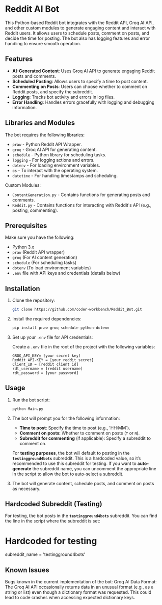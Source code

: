# Reddit AI Bot

This Python-based Reddit bot integrates with the Reddit API, Groq AI API, and other custom modules to generate engaging content and interact with Reddit users. It allows users to schedule posts, comment on posts, and decide the time for posting. The bot also has logging features and error handling to ensure smooth operation.

## Features

- **AI-Generated Content**: Uses Groq AI API to generate engaging Reddit posts and comments.
- **Scheduled Posting**: Allows users to specify a time to post content.
- **Commenting on Posts**: Users can choose whether to comment on Reddit posts, and specify the subreddit.
- **Logging**: Tracks bot activity and errors in log files.
- **Error Handling**: Handles errors gracefully with logging and debugging information.

## Libraries and Modules

The bot requires the following libraries:

- `praw` - Python Reddit API Wrapper.
- `groq` - Groq AI API for generating content.
- `schedule` - Python library for scheduling tasks.
- `logging` - For logging actions and errors.
- `dotenv` - For loading environment variables.
- `os` - To interact with the operating system.
- `datetime` - For handling timestamps and scheduling.

Custom Modules:
- `ContentGeneration.py` - Contains functions for generating posts and comments.
- `Reddit.py` - Contains functions for interacting with Reddit's API (e.g., posting, commenting).

## Prerequisites

Make sure you have the following:

- Python 3.x
- `praw` (Reddit API wrapper)
- `groq` (For AI content generation)
- `schedule` (For scheduling tasks)
- `dotenv` (To load environment variables)
- `.env` file with API keys and credentials (details below)
  
## Installation

1. Clone the repository:

    ```bash
    git clone https://github.com/coder-workbench/Reddit_Bot.git
    ```

2. Install the required dependencies:

    ```bash
   pip install praw groq schedule python-dotenv
    ```

3. Set up your `.env` file for API credentials:

    Create a `.env` file in the root of the project with the following variables:

    ```plaintext
   GROQ_API_KEY= [your secret key]
   Reddit_API-KEY = [your reddit secret]
    Client_ID = [reddit client id]
    rdt_username = [reddit username]
    rdt_password = [your password]
    ```

## Usage

1. Run the bot script:

    ```bash
    python Main.py
    ```

2. The bot will prompt you for the following information:

    - **Time to post**: Specify the time to post (e.g., 'HH:MM`).
    - **Comment on posts**: Whether to comment on posts (`Y` or `N`).
    - **Subreddit for commenting** (if applicable): Specify a subreddit to comment on.

    For **testing purposes**, the bot will default to posting in the **`testingground4bots`** subreddit. This is a hardcoded value, so it’s recommended to use this subreddit for testing. If you want to **auto-generate** the subreddit name, you can uncomment the appropriate line in the script to allow the bot to auto-select a subreddit.

3. The bot will generate content, schedule posts, and comment on posts as necessary.

## Hardcoded Subreddit (Testing)

For testing, the bot posts in the **`testingground4bots`** subreddit. You can find the line in the script where the subreddit is set:

# Hardcoded for testing
subreddit_name = 'testingground4bots'
## Known Issues

Bugs known in the current implementation of the bot:
Groq AI Data Format:
   The Groq AI API occasionally returns data in an unusual format (e.g., as a string or list) even though a dictionary format was requested. This could lead to code crashes when accessing expected dictionary keys.
   
